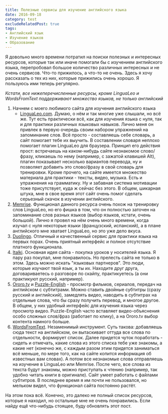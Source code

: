 ```yaml
---
title: Полезные сервисы для изучение английского языка
date: 2016-09-18
category: test
excludeRelatedPost: true
tags:
- Английский язык
- Изучение языков
- Образование
---
```


Я довольно много времени потратил на поиски полезных и интересных ресурсов, которые так или иначе
помогали бы с изучением английского языка, перепробовал большое количество различных интересных и не
очень сервисов. Что-то прижилось, а что-то не очень. Здесь я хочу рассказать о тех из них, которые
прижились очень хорошо. Я пользуюсь ими теперь регулярно.

<!-- more -->


*Кстати, все нижеперечисленные ресурсы, кроме LinguaLeo и WordsFromText поддерживают множество
языков, не только английский*

1. Начнем с моего любимого сайта для изучения английского языка
   - [LinguaLeo.com](http://lingualeo.com). Думаю, о нём и так многие уже слышали, но всё же. Тут
   есть практически всё, как для изучения языка с нуля, так и для практики различных языковых
   навыков. Лично меня он привлек в первую очередь своим набором упражнений на запоминание слов. Всё
   просто - составляешь себе словарь, а сайт помогает тебе их выучить. В составлении словаря неплохо
   помогает плагин LinguaLeo для браузера. Принцип его действия прост: встречаешь на каком-нибудь
   сайте незнакомое слово/фразу, кликаешь по нему (например, с зажатой клавишей Alt), плагин
   показывает несколько вариантов перевода, ну и позволяет добавить это слово/фразу в свой словарь
   для тренировки. Кроме прочего, на сайте имеется множество материала для практики - тексты, видео,
   музыка. Есть и упражнения на грамматику. Ну и забавная система мотивации тоже присутствует, куда
   ж сейчас без этого. В общем, шикарная штука, мне в свое время этот сайт очень помог сделать
   серьезный скачок в изучении английского.
2. [Memrise](http://memrise.com). Функционал данного ресурса очень похож на тренировку слов
   LinguaLeo, но его фишка в том, что он полностью заточен на запоминание слов разных языков (выбор
   языков, кстати, очень большой). Лично я провел на нём очень много времени, когда изучал с нуля
   некоторые языки (французский, испанский), а в плане английского мне хватает LinguaLeo, но это уже
   дело вкуса.
3. [Duolingo](http://duolingo.com). Отличный и качественный сервис для практики языка на первых
   порах. Очень приятный интерфейс и полное отсутствие платного функционала.
4. [Italki](http://italki.com). Основная идея сайта - покупка уроков у носителей языка. Я пару раз
   покупал, мне понравилось. Но прелесть сайта не только в этом. Здесь можно искать "языковых
   партнеров". Это люди, которые изучают твой язык, а ты их. Находите друг друга, договариваетесь о
   разговоре по скайпу, практикуетесь (а они практикуют русский, например).
5. [Ororo.tv](http://ororo.tv) и [Puzzle-English](http://puzzle-english.com) - просмотр фильмов,
   сериалов, передач на английском с субтитрами. Можно ставить двойные субтитры (сразу русский и
   английский), замедлять видео, наводить в субтитрах на отдельные слова, что бы сразу получить
   перевод, и многое другое. В общем, у них удобный интерфейс для изучения языка через просмотр
   видео. Puzzle-English часто вставляет видео-объяснения особо сложных слов/фраз (работает по
   клику), а на Ororo.tv выбор контента намного больше.
6. [WordsFromText](http://wordsfromtext.com/). Незаменимый инструмент. Суть такова: добавляешь сюда
   текст на английском, он вытаскивает оттуда все слова по отдельности, формирует список. Далее
   придется чуток поработать - сидеть и отмечать, какие слова из этого списка тебе уже знакомы, а
   какие нет (конечно же, с каждым разом этим придется заниматься всё меньше, по мере того, как на
   сайте копится информация об известных вам словах). А потом все незнакомые слова отправляешь на
   изучение в LinguaLeo или Memrise. После чего, все слова из текста будут знакомы, можно приступать
   к чтению (например, так удобно читать книги в оригинале). Сайт умеет работать с файлами
   субтитров. В последнее время я им почти не пользовался, но мельком видел, что функционал сайта
   постоянно растёт.

На этом пока всё. Конечно, это далеко не полный список ресурсов, которые я находил, но остальные мне
не очень понравились. Если найду ещё что-нибудь стоящее, буду обновлять этот пост.